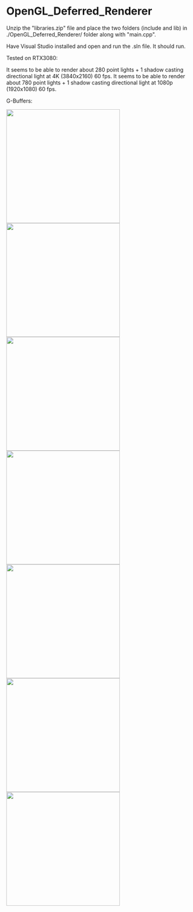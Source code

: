 # OpenGL_Deferred_Renderer

Unzip the "libraries.zip" file and place the two folders (include and lib) in ./OpenGL_Deferred_Renderer/ folder along with "main.cpp".

Have Visual Studio installed and open and run the .sln file. It should run.

Tested on RTX3080:

It seems to be able to render about 280 point lights + 1 shadow casting directional light at 4K (3840x2160) 60 fps.
It seems to be able to render about 780 point lights + 1 shadow casting directional light at 1080p (1920x1080) 60 fps.

G-Buffers:
<div class="row">
  <img src="FinishedHD.png?raw=true" width="300">
  <img src="lightViewDepthHD.png?raw=true" width="300">
  <img src="PositionHD.png?raw=true" width="300">
  <img src="NormalHD.png?raw=true" width="300">
  <img src="ShadowMaskHD.png?raw=true" width="300">
  <img src="DepthHD.png?raw=true" width="300">
  <img src="AlbedoHD.png?raw=true" width="300">
</div>
